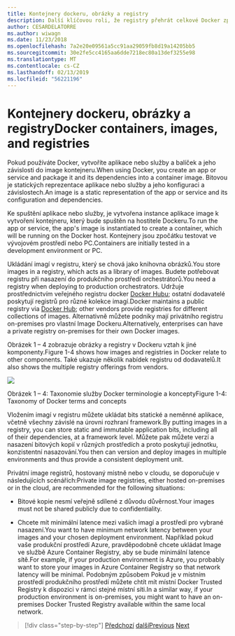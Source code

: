 ```yaml
---
title: Kontejnery dockeru, obrázky a registry
description: Další klíčovou roli, že registry přehrát celkové Docker způsobem nasazení aplikace.
author: CESARDELATORRE
ms.author: wiwagn
ms.date: 11/23/2018
ms.openlocfilehash: 7a2e20e09561a5cc91aa29059fb8d19a14205bb5
ms.sourcegitcommit: 30e2fe5cc4165aa6dde7218ec80a13def3255e98
ms.translationtype: MT
ms.contentlocale: cs-CZ
ms.lasthandoff: 02/13/2019
ms.locfileid: "56221196"
---
```

# <a name="docker-containers-images-and-registries"></a><span data-ttu-id="37d2d-103">Kontejnery dockeru, obrázky a registry</span><span class="sxs-lookup"><span data-stu-id="37d2d-103">Docker containers, images, and registries</span></span>

<span data-ttu-id="37d2d-104">Pokud používáte Docker, vytvoříte aplikace nebo služby a balíček a jeho závislosti do image kontejneru.</span><span class="sxs-lookup"><span data-stu-id="37d2d-104">When using Docker, you create an app or service and package it and its dependencies into a container image.</span></span> <span data-ttu-id="37d2d-105">Bitovou je statických reprezentace aplikace nebo služby a jeho konfiguraci a závislostech.</span><span class="sxs-lookup"><span data-stu-id="37d2d-105">An image is a static representation of the app or service and its configuration and dependencies.</span></span>

<span data-ttu-id="37d2d-106">Ke spuštění aplikace nebo služby, je vytvořena instance aplikace image k vytvoření kontejneru, který bude spuštěn na hostitele Dockeru.</span><span class="sxs-lookup"><span data-stu-id="37d2d-106">To run the app or service, the app's image is instantiated to create a container, which will be running on the Docker host.</span></span> <span data-ttu-id="37d2d-107">Kontejnery jsou zpočátku testovat ve vývojovém prostředí nebo PC.</span><span class="sxs-lookup"><span data-stu-id="37d2d-107">Containers are initially tested in a development environment or PC.</span></span>

<span data-ttu-id="37d2d-108">Ukládání imagí v registru, který se chová jako knihovna obrázků.</span><span class="sxs-lookup"><span data-stu-id="37d2d-108">You store images in a registry, which acts as a library of images.</span></span> <span data-ttu-id="37d2d-109">Budete potřebovat registru při nasazení do produkčního prostředí orchestrátorů.</span><span class="sxs-lookup"><span data-stu-id="37d2d-109">You need a registry when deploying to production orchestrators.</span></span> <span data-ttu-id="37d2d-110">Udržuje prostřednictvím veřejného registru docker [Docker Hubu](https://hub.docker.com/); ostatní dodavatelé poskytují registrů pro různé kolekce imagí.</span><span class="sxs-lookup"><span data-stu-id="37d2d-110">Docker maintains a public registry via [Docker Hub](https://hub.docker.com/); other vendors provide registries for different collections of images.</span></span> <span data-ttu-id="37d2d-111">Alternativně můžete podniky mají privátního registru on-premises pro vlastní Image Dockeru.</span><span class="sxs-lookup"><span data-stu-id="37d2d-111">Alternatively, enterprises can have a private registry on-premises for their own Docker images.</span></span>

<span data-ttu-id="37d2d-112">Obrázek 1 – 4 zobrazuje obrázky a registry v Dockeru vztah k jiné komponenty.</span><span class="sxs-lookup"><span data-stu-id="37d2d-112">Figure 1-4 shows how images and registries in Docker relate to other components.</span></span> <span data-ttu-id="37d2d-113">Také ukazuje několik nabídek registru od dodavatelů.</span><span class="sxs-lookup"><span data-stu-id="37d2d-113">It also shows the multiple registry offerings from vendors.</span></span>

![](./media/image4.png)

<span data-ttu-id="37d2d-114">Obrázek 1 – 4: Taxonomie služby Docker terminologie a koncepty</span><span class="sxs-lookup"><span data-stu-id="37d2d-114">Figure 1-4: Taxonomy of Docker terms and concepts</span></span>

<span data-ttu-id="37d2d-115">Vložením imagí v registru můžete ukládat bits statické a neměnné aplikace, včetně všechny závislé na úrovni rozhraní framework.</span><span class="sxs-lookup"><span data-stu-id="37d2d-115">By putting images in a registry, you can store static and immutable application bits, including all of their dependencies, at a framework level.</span></span> <span data-ttu-id="37d2d-116">Můžete pak můžete verzí a nasazení bitových kopií v různých prostředích a proto poskytují jednotku, konzistentní nasazování.</span><span class="sxs-lookup"><span data-stu-id="37d2d-116">You then can version and deploy images in multiple environments and thus provide a consistent deployment unit.</span></span>

<span data-ttu-id="37d2d-117">Privátní image registrů, hostovaný místně nebo v cloudu, se doporučuje v následujících scénářích:</span><span class="sxs-lookup"><span data-stu-id="37d2d-117">Private image registries, either hosted on-premises or in the cloud, are recommended for the following situations:</span></span>

-   <span data-ttu-id="37d2d-118">Bitové kopie nesmí veřejně sdílené z důvodu důvěrnost.</span><span class="sxs-lookup"><span data-stu-id="37d2d-118">Your images must not be shared publicly due to confidentiality.</span></span>

-   <span data-ttu-id="37d2d-119">Chcete mít minimální latence mezi vašich imagí a prostředí pro vybrané nasazení.</span><span class="sxs-lookup"><span data-stu-id="37d2d-119">You want to have minimum network latency between your images and your chosen deployment environment.</span></span> <span data-ttu-id="37d2d-120">Například pokud vaše produkční prostředí Azure, pravděpodobně chcete ukládat Image ve službě Azure Container Registry, aby se bude minimální latence sítě.</span><span class="sxs-lookup"><span data-stu-id="37d2d-120">For example, if your production environment is Azure, you probably want to store your images in Azure Container Registry so that network latency will be minimal.</span></span> <span data-ttu-id="37d2d-121">Podobným způsobem Pokud je v místním prostředí produkčního prostředí můžete chtít mít místní Docker Trusted Registry k dispozici v rámci stejné místní síti.</span><span class="sxs-lookup"><span data-stu-id="37d2d-121">In a similar way, if your production environment is on-premises, you might want to have an on-premises Docker Trusted Registry available within the same local network.</span></span>

>[!div class="step-by-step"]
><span data-ttu-id="37d2d-122">[Předchozí](docker-terminology.md)
>[další](road-to-modern-applications-based-on-containers.md)</span><span class="sxs-lookup"><span data-stu-id="37d2d-122">[Previous](docker-terminology.md)
[Next](road-to-modern-applications-based-on-containers.md)</span></span>
